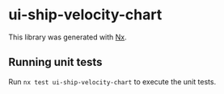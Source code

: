 # ui-ship-velocity-chart

This library was generated with [Nx](https://nx.dev).

## Running unit tests

Run `nx test ui-ship-velocity-chart` to execute the unit tests.

